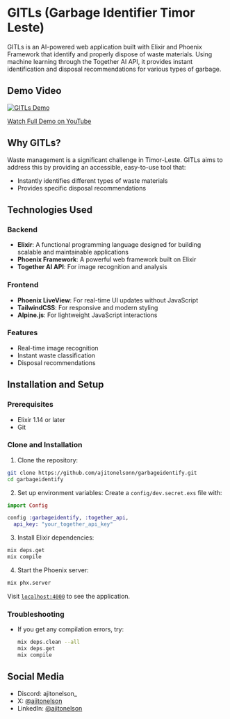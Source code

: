 # GITLs (Garbage Identifier Timor Leste)

GITLs is an AI-powered web application built with Elixir and Phoenix Framework that identify and properly dispose of waste materials. Using machine learning through the Together AI API, it provides instant identification and disposal recommendations for various types of garbage.

## Demo Video

[![GITLs Demo](https://img.youtube.com/vi/6NJ1-PGFSns/0.jpg)](https://www.youtube.com/watch?v=6NJ1-PGFSns)

[Watch Full Demo on YouTube](https://www.youtube.com/watch?v=6NJ1-PGFSns)

## Why GITLs?

Waste management is a significant challenge in Timor-Leste. GITLs aims to address this by providing an accessible, easy-to-use tool that:

- Instantly identifies different types of waste materials
- Provides specific disposal recommendations

## Technologies Used

### Backend

- **Elixir**: A functional programming language designed for building scalable and maintainable applications
- **Phoenix Framework**: A powerful web framework built on Elixir
- **Together AI API**: For image recognition and analysis

### Frontend

- **Phoenix LiveView**: For real-time UI updates without JavaScript
- **TailwindCSS**: For responsive and modern styling
- **Alpine.js**: For lightweight JavaScript interactions

### Features

- Real-time image recognition
- Instant waste classification
- Disposal recommendations

## Installation and Setup

### Prerequisites

- Elixir 1.14 or later
- Git

### Clone and Installation

1. Clone the repository:

```bash
git clone https://github.com/ajitonelsonn/garbageidentify.git
cd garbageidentify
```

2. Set up environment variables:
   Create a `config/dev.secret.exs` file with:

```elixir
import Config

config :garbageidentify, :together_api,
  api_key: "your_together_api_key"
```

3. Install Elixir dependencies:

```bash
mix deps.get
mix compile
```

4. Start the Phoenix server:

```bash
mix phx.server
```

Visit [`localhost:4000`](http://localhost:4000) to see the application.

### Troubleshooting

- If you get any compilation errors, try:
  ```bash
  mix deps.clean --all
  mix deps.get
  mix compile
  ```

## Social Media

- Discord: ajitonelson\_
- X: [@ajitonelson](https://x.com/ajitonelson)
- LinkedIn: [@ajitonelson](https://www.linkedin.com/in/ajitonelson/)
